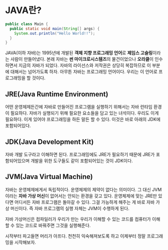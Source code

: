 # JAVA란?
```java
public class Main {
  public static void main(String[] args) {
    System.out.println("Hello World!!");
  }
}
```

JAVA(이하 자바)는 1995년에 개발된 **객체 지향 프로그래밍 언어**로 **제임스 고슬링**이라는 사람이 만들어냈다. 본래 자바는 **썬 마이크로시스템즈**의 물건이었으나 **오라클**이 인수하면서 지금의 자바가 되었다. 자바의 라이선스와 저작권은 상당히 복잡하므로 이 부분에 대해서는 넘어가도록 하자. 아무튼 자바는 프로그래밍 언어이다. 우리는 이 언어로 프로그래밍을 할 것이다.

## JRE(Java Runtime Environment)
어떤 운영체제든간에 자바로 만들어진 프로그램을 실행하기 위해서는 자바 런타임 환경이 필요하다. 자바가 실행되기 위해 필요한 요소들을 담고 있는 녀석이다. 우리도 이게 필요하다. 이게 있어야 프로그래밍을 하든 말든 할 수 있다. 이것은 바로 아래의 JDK에 포함되어있다.

## JDK(Java Development Kit)
자바 개발 도구라고 이해하면 된다. 프로그래밍에도 JRE가 필요하기 때문에 JRE가 포함되어있으며 개발을 위한 도구들도 같이 포함되어있는 것이 JDK이다.

## JVM(Java Virtual Machine)
자바는 운영체제에게서 독립적이다. 운영체제의 제약이 없다는 의미이다. 그 대신 JVM이라는 **자바 가상 머신**이 없어서는 안되는 환경을 갖고 있다. 운영체제에 맞는 JRE만 있다면 어디서든 자바 프로그램은 돌아갈 수 있다. 그걸 가능하게 해주는 게 바로 자바 가상 머신이다. 즉 자바 프로그램의 실행 자체는 JVM이 수행하게 된다.

자바 가상머신은 컴파일러가 우리가 만는 우리가 이해할 수 있는 코드를 컴퓨터가 이해할 수 있는 코드로 바꿔주면 그것을 실행해준다.

시작부터 파고들면 머리가 아프다. 천천히 익숙해져보도록 하고 이제부터 정말 프로그래밍을 시작해보자.